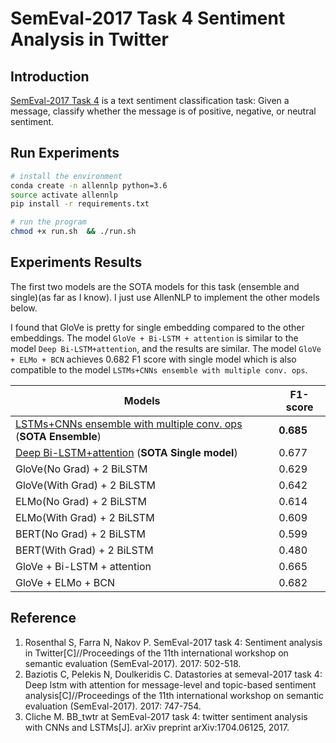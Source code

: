 
# SemEval-2017 Task 4 Sentiment Analysis in Twitter

## Introduction
[SemEval-2017 Task 4](http://alt.qcri.org/semeval2017/task4/index.php?id=data-and-tools) is a text sentiment classification task: Given a message, classify whether the message is of positive, negative, or neutral sentiment.


## Run Experiments

```bash
# install the environment
conda create -n allennlp python=3.6
source activate allennlp
pip install -r requirements.txt
```

```bash
# run the program
chmod +x run.sh  && ./run.sh
```

## Experiments Results
The first two models are the SOTA models for this task (ensemble and single)(as far as I know). I just use AllenNLP to implement the other models below. 

I found that GloVe is pretty for single embedding compared to the other embeddings. The model `GloVe + Bi-LSTM + attention` is similar to the model `Deep Bi-LSTM+attention`, and the results are similar. The model `GloVe + ELMo + BCN` achieves 0.682 F1 score with single model which is also compatible to the model `LSTMs+CNNs ensemble with multiple conv. ops`.

| Models                                      | F1-score |
|---------------------------------------------|----------|
| [LSTMs+CNNs ensemble with multiple conv. ops](https://arxiv.org/abs/1704.06125) (**SOTA Ensemble**) | **0.685**    |
| [Deep Bi-LSTM+attention](https://www.aclweb.org/anthology/papers/S/S17/S17-2126/)    (**SOTA Single model**)     | 0.677    |
| GloVe(No Grad) + 2 BiLSTM  |  0.629   |
| GloVe(With Grad) + 2 BiLSTM  |  0.642   |
| ELMo(No Grad) + 2 BiLSTM  |  0.614   |
| ELMo(With Grad) + 2 BiLSTM  |  0.609   |
| BERT(No Grad) + 2 BiLSTM  | 0.599   |
| BERT(With Grad) + 2 BiLSTM  |  0.480  |
| GloVe + Bi-LSTM + attention  |  0.665   |
| GloVe + ELMo + BCN  |  0.682   |


## Reference
1. Rosenthal S, Farra N, Nakov P. SemEval-2017 task 4: Sentiment analysis in Twitter[C]//Proceedings of the 11th international workshop on semantic evaluation (SemEval-2017). 2017: 502-518.
2. Baziotis C, Pelekis N, Doulkeridis C. Datastories at semeval-2017 task 4: Deep lstm with attention for message-level and topic-based sentiment analysis[C]//Proceedings of the 11th international workshop on semantic evaluation (SemEval-2017). 2017: 747-754.
3. Cliche M. BB_twtr at SemEval-2017 task 4: twitter sentiment analysis with CNNs and LSTMs[J]. arXiv preprint arXiv:1704.06125, 2017.
